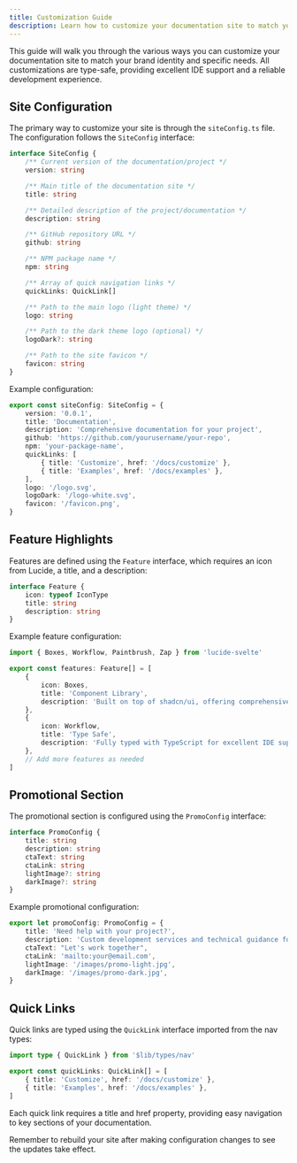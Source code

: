 ```yaml
---
title: Customization Guide
description: Learn how to customize your documentation site to match your brand and requirements
---
```


This guide will walk you through the various ways you can customize your documentation site to match your brand identity and specific needs. All customizations are type-safe, providing excellent IDE support and a reliable development experience.

## Site Configuration

The primary way to customize your site is through the `siteConfig.ts` file. The configuration follows the `SiteConfig` interface:

```typescript
interface SiteConfig {
	/** Current version of the documentation/project */
	version: string

	/** Main title of the documentation site */
	title: string

	/** Detailed description of the project/documentation */
	description: string

	/** GitHub repository URL */
	github: string

	/** NPM package name */
	npm: string

	/** Array of quick navigation links */
	quickLinks: QuickLink[]

	/** Path to the main logo (light theme) */
	logo: string

	/** Path to the dark theme logo (optional) */
	logoDark?: string

	/** Path to the site favicon */
	favicon: string
}
```

Example configuration:

```typescript
export const siteConfig: SiteConfig = {
	version: '0.0.1',
	title: 'Documentation',
	description: 'Comprehensive documentation for your project',
	github: 'https://github.com/yourusername/your-repo',
	npm: 'your-package-name',
	quickLinks: [
		{ title: 'Customize', href: '/docs/customize' },
		{ title: 'Examples', href: '/docs/examples' },
	],
	logo: '/logo.svg',
	logoDark: '/logo-white.svg',
	favicon: '/favicon.png',
}
```

## Feature Highlights

Features are defined using the `Feature` interface, which requires an icon from Lucide, a title, and a description:

```typescript
interface Feature {
	icon: typeof IconType
	title: string
	description: string
}
```

Example feature configuration:

```typescript
import { Boxes, Workflow, Paintbrush, Zap } from 'lucide-svelte'

export const features: Feature[] = [
	{
		icon: Boxes,
		title: 'Component Library',
		description: 'Built on top of shadcn/ui, offering comprehensive accessible components',
	},
	{
		icon: Workflow,
		title: 'Type Safe',
		description: 'Fully typed with TypeScript for excellent IDE support',
	},
	// Add more features as needed
]
```

## Promotional Section

The promotional section is configured using the `PromoConfig` interface:

```typescript
interface PromoConfig {
	title: string
	description: string
	ctaText: string
	ctaLink: string
	lightImage?: string
	darkImage?: string
}
```

Example promotional configuration:

```typescript
export let promoConfig: PromoConfig = {
	title: 'Need help with your project?',
	description: 'Custom development services and technical guidance for your web applications',
	ctaText: "Let's work together",
	ctaLink: 'mailto:your@email.com',
	lightImage: '/images/promo-light.jpg',
	darkImage: '/images/promo-dark.jpg',
}
```

## Quick Links

Quick links are typed using the `QuickLink` interface imported from the nav types:

```typescript
import type { QuickLink } from '$lib/types/nav'

export const quickLinks: QuickLink[] = [
	{ title: 'Customize', href: '/docs/customize' },
	{ title: 'Examples', href: '/docs/examples' },
]
```

Each quick link requires a title and href property, providing easy navigation to key sections of your documentation.

Remember to rebuild your site after making configuration changes to see the updates take effect.
